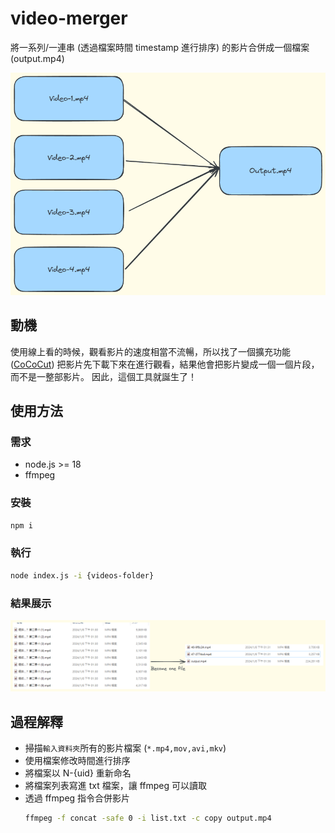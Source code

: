 # video-merger
將一系列/一連串 (透過檔案時間 timestamp 進行排序) 的影片合併成一個檔案 (output.mp4)

![diagram](./diagram.png)

## 動機
使用線上看的時候，觀看影片的速度相當不流暢，所以找了一個擴充功能 ([CoCoCut](https://chromewebstore.google.com/detail/%E5%BD%B1%E7%89%87%E4%B8%8B%E8%BC%89%E6%93%B4%E5%85%85-cococut/gddbgllpilhpnjpkdbopahnpealaklle?hl=zh-TW)) 把影片先下載下來在進行觀看，結果他會把影片變成一個一個片段，而不是一整部影片。
因此，這個工具就誕生了！

## 使用方法
### 需求
- node.js >= 18
- ffmpeg
### 安裝
```bash
npm i
```
### 執行
```bash
node index.js -i {videos-folder}
```

### 結果展示
![result](./real-world-merge.png)


## 過程解釋
- 掃描`輸入資料夾`所有的影片檔案 (`*.mp4,mov,avi,mkv`)
- 使用檔案修改時間進行排序
- 將檔案以 N-{uid} 重新命名
- 將檔案列表寫進 txt 檔案，讓 ffmpeg 可以讀取
- 透過 ffmpeg 指令合併影片
  ```bash
  ffmpeg -f concat -safe 0 -i list.txt -c copy output.mp4
  ```
  

